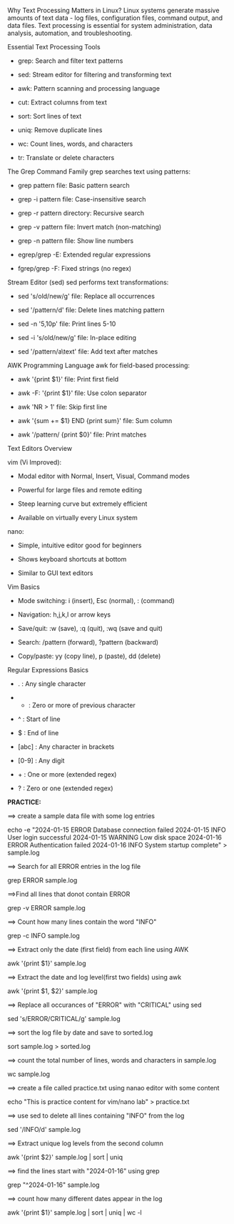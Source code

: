 Why Text Processing Matters in Linux?
Linux systems generate massive amounts of text data - log files, configuration files, command output, and data files. Text processing is essential for system administration, data analysis, automation, and troubleshooting.

Essential Text Processing Tools
- grep: Search and filter text patterns

- sed: Stream editor for filtering and transforming text

- awk: Pattern scanning and processing language

- cut: Extract columns from text

- sort: Sort lines of text

- uniq: Remove duplicate lines

- wc: Count lines, words, and characters

- tr: Translate or delete characters

The Grep Command Family
grep searches text using patterns:

- grep pattern file: Basic pattern search

- grep -i pattern file: Case-insensitive search

- grep -r pattern directory: Recursive search

- grep -v pattern file: Invert match (non-matching)

- grep -n pattern file: Show line numbers

- egrep/grep -E: Extended regular expressions

- fgrep/grep -F: Fixed strings (no regex)

Stream Editor (sed)
sed performs text transformations:

- sed 's/old/new/g' file: Replace all occurrences

- sed '/pattern/d' file: Delete lines matching pattern

- sed -n '5,10p' file: Print lines 5-10

- sed -i 's/old/new/g' file: In-place editing

- sed '/pattern/a\text' file: Add text after matches

AWK Programming Language
awk for field-based processing:

- awk '{print $1}' file: Print first field

- awk -F: '{print $1}' file: Use colon separator

- awk 'NR > 1' file: Skip first line

- awk '{sum += $1} END {print sum}' file: Sum column

- awk '/pattern/ {print $0}' file: Print matches


Text Editors Overview

vim (Vi Improved):

- Modal editor with Normal, Insert, Visual, Command modes

- Powerful for large files and remote editing

- Steep learning curve but extremely efficient

- Available on virtually every Linux system

nano:

- Simple, intuitive editor good for beginners

- Shows keyboard shortcuts at bottom

- Similar to GUI text editors

Vim Basics

- Mode switching: i (insert), Esc (normal), : (command)

- Navigation: h,j,k,l or arrow keys

- Save/quit: :w (save), :q (quit), :wq (save and quit)

- Search: /pattern (forward), ?pattern (backward)

- Copy/paste: yy (copy line), p (paste), dd (delete)

Regular Expressions Basics

- . : Any single character

- * : Zero or more of previous character

- ^ : Start of line

- $ : End of line

- [abc] : Any character in brackets

- [0-9] : Any digit

- \+ : One or more (extended regex)

- \? : Zero or one (extended regex)



**PRACTICE:**

==> create a sample data file with some log entries

echo -e "2024-01-15 ERROR Database connection failed
2024-01-15 INFO User login successful
2024-01-15 WARNING Low disk space
2024-01-16 ERROR Authentication failed
2024-01-16 INFO System startup complete" > sample.log

==> Search for all ERROR entries in the log file

grep ERROR sample.log

==>Find all lines that donot contain ERROR

grep -v ERROR sample.log

==> Count how many lines contain the word "INFO"

grep -c INFO sample.log

==> Extract only the date (first field) from each line using AWK

awk '{print $1}' sample.log

==> Extract the date and log level(first two fields) using awk

awk '{print $1, $2}' sample.log

==> Replace all occurances of "ERROR" with "CRITICAL" using sed

sed 's/ERROR/CRITICAL/g' sample.log

==> sort the log file by date and save to sorted.log

sort sample.log > sorted.log

==> count the total number of lines, words and characters in sample.log

wc sample.log

==> create a file called practice.txt using nanao editor with some content


echo "This is practice content for vim/nano lab" > practice.txt

==> use sed to delete all lines containing "INFO" from the log

sed '/INFO/d' sample.log

==> Extract unique log levels from the second column

awk '{print $2}' sample.log | sort | uniq

==> find the lines start with "2024-01-16" using grep 

grep "^2024-01-16" sample.log

==> count how many different dates appear in the log

awk '{print $1}' sample.log | sort | uniq | wc -l


